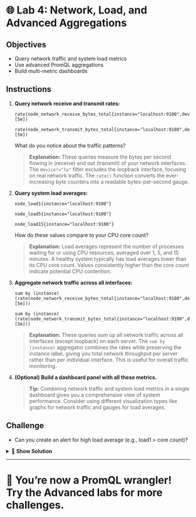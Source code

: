 # 🌐 Lab 4: Network, Load, and Advanced Aggregations

## Objectives
- Query network traffic and system load metrics
- Use advanced PromQL aggregations
- Build multi-metric dashboards

## Instructions
1. **Query network receive and transmit rates:**
   ```
   rate(node_network_receive_bytes_total{instance="localhost:9100",device!="lo"}[5m])
   ```
   ```
   rate(node_network_transmit_bytes_total{instance="localhost:9100",device!="lo"}[5m])
   ```
   What do you notice about the traffic patterns?
   
   > **Explanation:** These queries measure the bytes per second flowing in (receive) and out (transmit) of your network interfaces. The `device!="lo"` filter excludes the loopback interface, focusing on real network traffic. The `rate()` function converts the ever-increasing byte counters into a readable bytes-per-second gauge.
2. **Query system load averages:**
   ```
   node_load1{instance="localhost:9100"}
   ```
   ```
   node_load5{instance="localhost:9100"}
   ```
   ```
   node_load15{instance="localhost:9100"}
   ```
   How do these values compare to your CPU core count?
   
   > **Explanation:** Load averages represent the number of processes waiting for or using CPU resources, averaged over 1, 5, and 15 minutes. A healthy system typically has load averages lower than its CPU core count. Values consistently higher than the core count indicate potential CPU contention.
3. **Aggregate network traffic across all interfaces:**
   ```
   sum by (instance) (rate(node_network_receive_bytes_total{instance="localhost:9100",device!="lo"}[5m]))
   ```
   ```
   sum by (instance) (rate(node_network_transmit_bytes_total{instance="localhost:9100",device!="lo"}[5m]))
   ```
   
   > **Explanation:** These queries sum up all network traffic across all interfaces (except loopback) on each server. The `sum by (instance)` aggregator combines the rates while preserving the instance label, giving you total network throughput per server rather than per individual interface. This is useful for overall traffic monitoring.
4. **(Optional) Build a dashboard panel with all these metrics.**
   
   > **Tip:** Combining network traffic and system load metrics in a single dashboard gives you a comprehensive view of system performance. Consider using different visualization types like graphs for network traffic and gauges for load averages.

## Challenge
- Can you create an alert for high load average (e.g., load1 > core count)?

<details>
<summary>🚀 <b>Show Solution</b></summary>

To create an alert for high load average (when load1 exceeds the CPU core count):

1. **First, we need to know the number of CPU cores:**
   ```
   count without(cpu, mode) (node_cpu_seconds_total{instance="localhost:9100"})
   ```

2. **Create a Grafana alert based on this query:**
   ```
   # This compares 1-minute load average to the core count
   node_load1{instance="localhost:9100"} > count without(cpu, mode) (node_cpu_seconds_total{instance="localhost:9100"})
   ```

3. **Alternative approach using a ratio:**
   ```
   # This gives a ratio of load to core count (values > 1 indicate overload)
   node_load1{instance="localhost:9100"} / count without(cpu, mode) (node_cpu_seconds_total{instance="localhost:9100"})
   ```

4. **In Grafana, set up the alert:**
   - Create a new panel with one of the above queries
   - Go to the Alert tab and set condition: "IS ABOVE 1"
   - Set "For" duration to 5m (to avoid alerting on brief spikes)
   - Add a notification message like "System load exceeds available CPU cores"
   - Save the alert

This alert will trigger when the 1-minute load average exceeds your system's CPU core count for 5 minutes, which is a common indicator of CPU resource contention.

</details>

---

# 🌟 You’re now a PromQL wrangler! Try the Advanced labs for more challenges.
